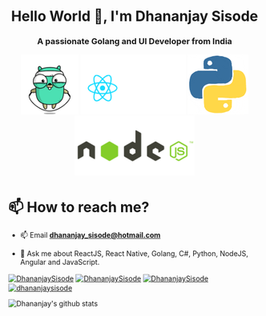 <h1 align="center">Hello World 👋, I'm Dhananjay Sisode</h1>
<h3 align="center">A passionate Golang and UI Developer from India</h3>

  

<p align="center">
  <img src="https://github.com/DhananjaySisode/DhananjaySisode/blob/master/assets/golang.gif"  height="120" />
  <img src="https://github.com/DhananjaySisode/DhananjaySisode/blob/master/assets/reactjs.gif"  height="120" />
  <img src="https://github.com/DhananjaySisode/DhananjaySisode/blob/master/assets/python.gif"  height="120" />
  <img src="https://github.com/DhananjaySisode/DhananjaySisode/blob/master/assets/nodejs.gif"  height="120" />
</p>


# 📫 How to reach me?

- 📫 Email **dhananjay_sisode@hotmail.com**

- 💬 Ask me about ReactJS, React Native, Golang, C#, Python, NodeJS, Angular and JavaScript.

 <p float="centre">
<a href="https://twitter.com/DhananjaySisode" target="blank"><img align="center" src="https://cdn.jsdelivr.net/npm/simple-icons@3.0.1/icons/twitter.svg" alt="DhananjaySisode" height="30" width="30" /></a>
<a href="https://www.linkedin.com/in/dhananjaysisode/" target="blank"><img align="center" src="https://cdn.jsdelivr.net/npm/simple-icons@3.0.1/icons/linkedin.svg" alt="DhananjaySisode" height="30" width="30" /></a>
<a href="https://fb.com/dhananjaysisode" target="blank"><img align="center" src="https://cdn.jsdelivr.net/npm/simple-icons@3.0.1/icons/facebook.svg" alt="DhananjaySisode" height="30" width="30" /></a>
<a href="https://www.instagram.com/dhananjaysisode/" target="blank"><img align="center" src="https://cdn.jsdelivr.net/npm/simple-icons@3.0.1/icons/instagram.svg" alt="dhananjaysisode" height="30" width="30" /></a>
</p>

![Dhananjay's github stats](https://github-readme-stats.vercel.app/api?username=dhananjaysisode&show_icons=true)


<!--
**DhananjaySisode/DhananjaySisode** is a ✨ _special_ ✨ repository because its `README.md` (this file) appears on your GitHub profile.

Here are some ideas to get you started:

- 🔭 I’m currently working on ...
- 🌱 I’m currently learning ...
- 👯 I’m looking to collaborate on ...
- 🤔 I’m looking for help with ...
- 💬 Ask me about ...
- 📫 How to reach me: ...
- 😄 Pronouns: ...
- ⚡ Fun fact: ...
-->
